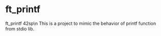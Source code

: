 # ft_printf
ft_printf 42sp\n
This is a project to mimic the behavior of printf function from stdio lib.
